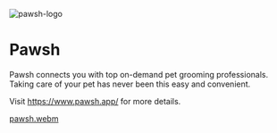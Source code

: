 
![pawsh-logo](https://user-images.githubusercontent.com/89957373/221409281-1f2ffc7f-8c63-4cd5-9a23-7845ae872328.png)
# Pawsh

Pawsh connects you with top on-demand pet grooming professionals.  Taking care of your pet has never been this easy and convenient.

Visit https://www.pawsh.app/ for more details.


[pawsh.webm](https://user-images.githubusercontent.com/89957373/221409650-6f95c42b-053e-4061-ae9a-aa1dbc9a0464.webm)
